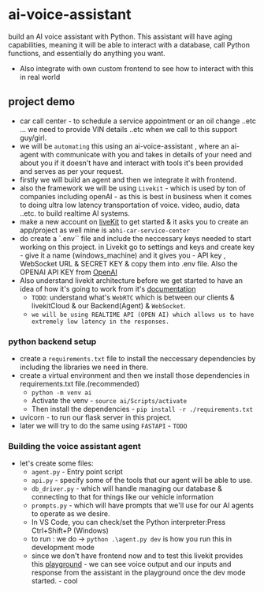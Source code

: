 # ai-voice-assistant

build an AI voice assistant with Python. This assistant will have aging capabilities, meaning it will be able to interact with a database, call Python functions, and essentially do anything you want.

- Also integrate with own custom frontend to see how to interact with this in real world

## project demo

- car call center - to schedule a service appointment or an oil change ..etc ... we need to provide VIN details ..etc when we call to this support guy/girl.
- we will be `automating` this using an ai-voice-assistant , where an ai-agent with communicate with you and takes in details of your need and about you if it doesn't have and interact with tools it's been provided and serves as per your request.
- firstly we will build an agent and then we integrate it with frontend.
- also the framework we will be using `Livekit` - which is used by ton of companies including openAI - as this is best in business when it comes to doing ultra low latency transportation of voice. video, audio, data ..etc. to build realtime AI systems.
- make a new account on [liveKit](https://livekit.io/) to get started & it asks you to create an app/project as well mine is `abhi-car-service-center`
- do create a `.env`` file and include the neccessary keys needed to start working on this project. in Livekit go to settings and keys and create key - give it a name (windows_machine) and it gives you - API key , WebSocket URL & SECRET KEY & copy them into .env file. Also the OPENAI API KEY from [OpenAI](https://platform.openai.com/api-keys)
- Also understand livekit architecture before we get started to have an idea of how it's going to work from it's [documentation](https://docs.livekit.io/agents/overview/)
  - `TODO`: understand what's `WebRTC` which is between our clients & livekitCloud & our Backend(Agent) & `WebSocket`.
  - `we will be using REALTIME API (OPEN AI) which allows us to have extremely low latency in the responses.`

### python backend setup

- create a `requirements.txt` file to install the neccessary dependencies by including the libraries we need in there.
- create a virtual environment and then we install those dependencies in requirements.txt file.(recommended)
  - `python -m venv ai`
  - Activate the venv - `source ai/Scripts/activate`
  - Then install the dependencies - `pip install -r ./requirements.txt`
- uvicorn - to run our flask server in this project.
- later we will try to do the same using `FASTAPI` - `TODO`

### Building the voice assistant agent

- let's create some files:
  - `agent.py` - Entry point script
  - `api.py` - specify some of the tools that our agent will be able to use.
  - `db_driver.py` - which will handle managing our database & connecting to that for things like our vehicle information
  - `prompts.py` - which will have prompts that we'll use for our AI agents to operate as we desire.
  - In VS Code, you can check/set the Python interpreter:Press Ctrl+Shift+P (Windows)
  - to run : we do -> `python .\agent.py dev` is how you run this in development mode
  - since we don't have frontend now and to test this livekit provides this [playground](https://agents-playground.livekit.io/) - we can see voice output and our inputs and response from the assistant in the playground once the dev mode started. - cool
